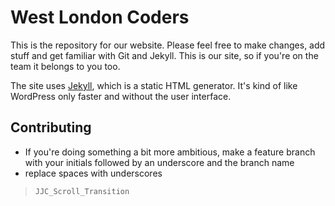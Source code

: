 West London Coders
====================

This is the repository for our website. Please feel free to make changes, add stuff and get familiar with Git and Jekyll. This is our site, so if you're on the team it belongs to you too.

The site uses [Jekyll](https://jekyllrb.com/), which is a static HTML generator. It's kind of like WordPress only faster and without the user interface.

Contributing
------------

* If you're doing something a bit more ambitious, make a feature branch with your initials followed by an underscore and the branch name
* replace spaces with underscores

>`JJC_Scroll_Transition`
